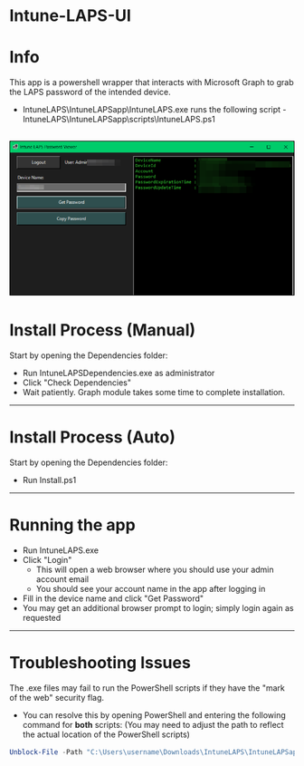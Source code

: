 # Intune-LAPS-UI
# Info

This app is a powershell wrapper that interacts with Microsoft Graph to grab the LAPS password of the intended device.
- IntuneLAPS\IntuneLAPSapp\IntuneLAPS.exe runs the following script - IntuneLAPS\IntuneLAPSapp\scripts\IntuneLAPS.ps1
  
![Alt text](https://github.com/spicyrice2077/Intune-LAPS-UI/blob/main/Preview.png)
---

# Install Process (Manual)

Start by opening the Dependencies folder:

- Run IntuneLAPSDependencies.exe as administrator
- Click "Check Dependencies"
- Wait patiently. Graph module takes some time to complete installation.

---

# Install Process (Auto)

Start by opening the Dependencies folder:

- Run Install.ps1
  
---

# Running the app

- Run IntuneLAPS.exe
- Click "Login"
    - This will open a web browser where you should use your admin account email
    - You should see your account name in the app after logging in
- Fill in the device name and click "Get Password"
- You may get an additional browser prompt to login; simply login again as requested
---

# Troubleshooting Issues

The .exe files may fail to run the PowerShell scripts if they have the "mark of the web" security flag.
- You can resolve this by opening PowerShell and entering the following command for **both** scripts: (You may need to adjust the path to reflect the actual location of the PowerShell scripts)

```powershell
Unblock-File -Path "C:\Users\username\Downloads\IntuneLAPS\IntuneLAPSapp\scripts\IntuneLAPS_Dependencies.ps1"
```
